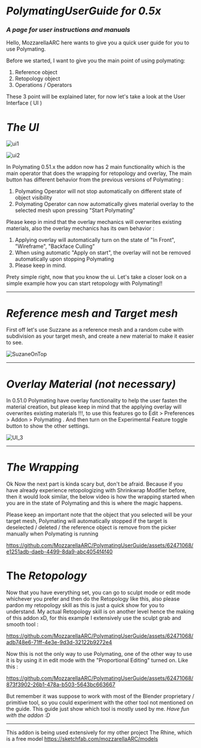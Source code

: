 # ***PolymatingUserGuide for 0.5x***
### _A page for user instructions and manuals_

Hello, MozzarellaARC here wants to give you a quick user guide for you to use Polymating.

Before we started, I want to give you the main point of using polymating:
1. Reference object
2. Retopology object
3. Operations / Operators

These 3 point will be explained later, for now let's take a look at the User Interface ( UI )

# _The UI_

![ui1](https://github.com/MozzarellaARC/PolymatingUserGuide/assets/62471068/be62331a-9e02-42c7-b2ce-a9f08d2e6040)

![ui2](https://github.com/MozzarellaARC/PolymatingUserGuide/assets/62471068/9a5ec593-ab9e-4110-9f21-93ca501aa6d0)

In Polymating 0.51.x the addon now has 2 main functionality which is the main operator that does the wrapping for retopology and overlay, The main button has different behavior from the previous versions of Polymating :
1. Polymating Operator will not stop automatically on different state of object visibility
2. Polymating Operator can now automatically gives material overlay to the selected mesh upon pressing "Start Polymating"

Please keep in mind that the overlay mechanics will overwrites existing materials, also the overlay mechanics has its own behavior :
1. Applying overlay will automatically turn on the state of "In Front", "Wireframe", "Backface Culling"
2. When using automatic "Apply on start", the overlay will not be removed automatically upon stopping Polymating
3. Please keep in mind.

Prety simple right, now that you know the ui. Let's take a closer look on a simple example how you can start retopology with Polymating!!

- - -

# _Reference mesh and Target mesh_

First off let's use Suzzane as a reference mesh and a random cube with subdivision as your target mesh, and create a new material to make it easier to see.

![SuzaneOnTop](https://github.com/MozzarellaARC/PolymatingUserGuide/assets/62471068/6b78647a-0e04-4dc8-a8e0-4031d8ae9b0c)

- - -

# _Overlay Material (not necessary)_

In 0.51.0 Polymating have overlay functionality to help the user fasten the material creation, but please keep in mind that the applying overlay will overwrites existing materials !!!, to use this features go to Edit > Preferences > Addon > Polymating . And then turn on the Experimental Feature toggle button to show the other settings.

![UI_3](https://github.com/MozzarellaARC/PolymatingUserGuide/assets/62471068/c2952aad-2def-4871-a4a2-cb4d786af984)

- - -

# _The Wrapping_
Ok Now the next part is kinda scary but, don't be afraid. Because if you have already experience retopologizing with Shrinkwrap Modifier before, then it would look similar, the below video is how the wrapping started when you are in the state of Polymating and this is where the magic happens.

Please keep an important note that the object that you selected will be your target mesh, Polymating will automatically stopped if the target is deselected / deleted / the reference object is remove from the picker manually when Polymating is running

https://github.com/MozzarellaARC/PolymatingUserGuide/assets/62471068/e1251adb-daeb-4499-8da9-abc4054f4f40

# The _Retopology_
Now that you have everything set, you can go to sculpt mode or edit mode whichever you prefer and then do the Retopology like this, also please pardon my retopology skill as this is just a quick show for you to understand. My actual Retopology skill is on another level hence the making of this addon xD, for this example I extensively use the sculpt grab and smooth tool :

https://github.com/MozzarellaARC/PolymatingUserGuide/assets/62471068/adb748e6-71ff-4e3e-9d3d-32122b9272e4

Now this is not the only way to use Polymating, one of the other way to use it is by using it in edit mode with the "Proportional Editing" turned on. Like this :

https://github.com/MozzarellaARC/PolymatingUserGuide/assets/62471068/873f3902-26b1-478a-b503-5643bc663667

But remember it was suppose to work with most of the Blender proprietary / primitive tool, so you could experiment with the other tool not mentioned on the guide. This guide just show which tool is mostly used by me.
_Have fun with the addon :D_

- - -
This addon is being used extensively for my other project The Rhine, which is a free model
https://sketchfab.com/mozzarellaARC/models
